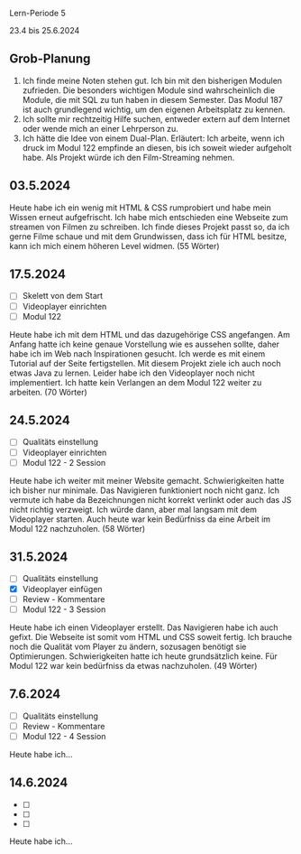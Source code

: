 Lern-Periode 5

23.4 bis 25.6.2024

## Grob-Planung

1. Ich finde meine Noten stehen gut. Ich bin mit den bisherigen Modulen zufrieden. Die besonders wichtigen Module sind wahrscheinlich die Module, die mit SQL zu tun haben in diesem Semester. Das Modul 187 ist auch grundlegend wichtig, um den eigenen Arbeitsplatz zu kennen.
2. Ich sollte mir rechtzeitig Hilfe suchen, entweder extern auf dem Internet oder wende mich an einer Lehrperson zu.
3. Ich hätte die Idee von einem Dual-Plan. Erläutert: Ich arbeite, wenn ich druck im Modul 122 empfinde an diesen, bis ich soweit wieder aufgeholt habe. Als Projekt würde ich den Film-Streaming nehmen.

## 03.5.2024

Heute habe ich ein wenig mit HTML & CSS rumprobiert und habe mein Wissen erneut aufgefrischt. Ich habe mich entschieden eine Webseite zum streamen von Filmen zu schreiben. Ich finde dieses Projekt passt so, da ich gerne Filme schaue und mit dem Grundwissen, dass ich für HTML besitze, kann ich mich einem höheren Level widmen. (55 Wörter)

## 17.5.2024

- [ ] Skelett von dem Start
- [ ] Videoplayer einrichten
- [ ] Modul 122

Heute habe ich mit dem HTML und das dazugehörige CSS angefangen. Am Anfang hatte ich keine genaue Vorstellung wie es aussehen sollte, daher habe ich im Web nach Inspirationen gesucht. Ich werde es mit einem Tutorial auf der Seite fertigstellen. Mit diesem Projekt ziele ich auch noch etwas Java zu lernen. Leider habe ich den Videoplayer noch nicht implementiert. Ich hatte kein Verlangen an dem Modul 122 weiter zu arbeiten. (70 Wörter)


## 24.5.2024

- [ ] Qualitäts einstellung
- [ ] Videoplayer einrichten
- [ ] Modul 122 - 2 Session

Heute habe ich weiter mit meiner Website gemacht. Schwierigkeiten hatte ich bisher nur minimale. Das Navigieren funktioniert noch nicht ganz. Ich vermute ich habe da Bezeichnungen nicht korrekt verlinkt oder auch das JS nicht richtig verzweigt. Ich würde dann, aber mal langsam mit dem Videoplayer starten. Auch heute war kein Bedürfniss da eine Arbeit im Modul 122 nachzuholen. (58 Wörter)


## 31.5.2024

- [ ] Qualitäts einstellung
- [x] Videoplayer einfügen
- [ ] Review - Kommentare 
- [ ] Modul 122 - 3 Session

Heute habe ich einen Videoplayer erstellt. Das Navigieren habe ich auch gefixt. Die Webseite ist somit vom HTML und CSS soweit fertig. Ich brauche noch die Qualität vom Player zu ändern, sozusagen benötigt sie Optimierungen. Schwierigkeiten hatte ich heute grundsätzlich keine. Für Modul 122 war kein bedürfniss da etwas nachzuholen. (49 Wörter)


## 7.6.2024

- [ ] Qualitäts einstellung
- [ ] Review - Kommentare 
- [ ] Modul 122 - 4 Session

Heute habe ich...


## 14.6.2024

- [ ] 
- [ ] 
- [ ] 

Heute habe ich...
